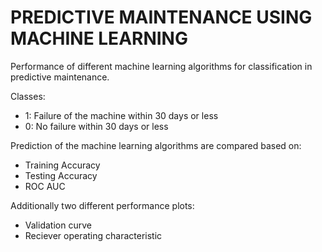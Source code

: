 # PREDICTIVE MAINTENANCE USING MACHINE LEARNING

Performance of different machine learning algorithms for classification in predictive maintenance.

Classes:

*  1: Failure of the machine within 30 days or less
*  0: No failure within 30 days or less

Prediction of the machine learning algorithms are compared based on:

* Training Accuracy
* Testing Accuracy
* ROC AUC

Additionally two different performance plots:

* Validation curve
* Reciever operating characteristic

